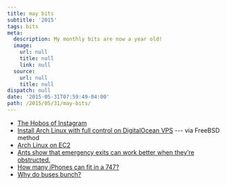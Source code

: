 ```yaml
---
title: may bits
subtitle: '2015'
tags: bits
meta:
  description: My monthly bits are now a year old!
  image:
    url: null
    title: null
    link: null
  source:
    url: null
    title: null
dispatch: null
date: '2015-05-31T07:59:49-04:00'
path: /2015/05/31/may-bits/
---
```


* [The Hobos of Instagram][hobo]
* [Install Arch Linux with full control on DigitalOcean VPS][doArch] --- via FreeBSD method
* [Arch Linux on EC2][ec2Arch]
* [Ants show that emergency exits can work better when they’re obstructed.][ants]
* [How many iPhones can fit in a 747?][iphone]
* [Why do buses bunch?][bus]

[hobo]: http://motherboard.vice.com/read/the-hobos-of-instagram
[doArch]: http://beaveris.me/install-archlinux-with-full-control-on-digitalocean-vps/
[ec2Arch]: https://www.uplinklabs.net/projects/arch-linux-on-ec2/
[ants]: http://nautil.us/issue/23/dominoes/want-to-get-out-alive-follow-the-ants-rp
[iphone]: http://learn.flexport.com/how-many-iphones-can-fit-in-a-747/
[bus]: http://setosa.io/bus/


